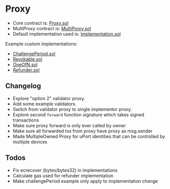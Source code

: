 # Proxy

- Core contract is: [Proxy.sol](contracts/Proxy.sol)
- MultiProxy contract is: [MultiProxy.sol](contracts/MultiProxy.sol)
- Default implementation used is: [Implementation.sol](examples/Implementation.sol)

Example custom implementations:

- [ChallengePeriod.sol](examples/ChallengePeriod.sol)
- [Revokable.sol](examples/Revokable.sol)
- [OneOfN.sol](examples/OneOfN.sol)
- [Refunder.sol](examples/Refunder.sol)

## Changelog

- Explore "option 2" validator proxy.
- Add some example validators.
- Switch from validator proxy to single implementor proxy.
- Explore second `forward` function signature which takes signed transactions
- Make sure proxy forward is only ever called by owner
- Make sure all forwarded txs from proxy have proxy as msg.sender
- Made MultipleOwned Proxy for uPort identities that can be controlled by multiple devices

## Todos

- Fix ecrecover (bytes/bytes32) in implementations
- Calculate gas used for refunder implementation
- Make challengePeriod example only apply to implementation change

